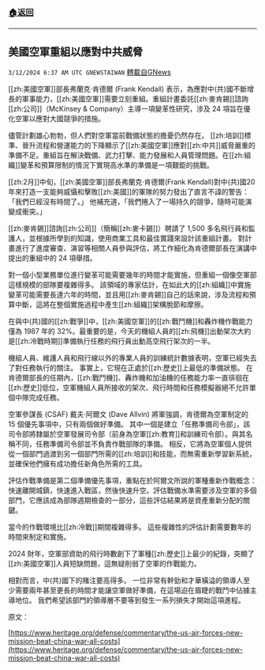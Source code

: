 ###  [:house:返回](README.md)
---


## 美國空軍重組以應對中共威脅
`3/12/2024 6:37 AM UTC GNEWSTAIWAN` [轉載自GNews](https://gnews.org/articles/2386535)



[[zh:美國空軍]]部長弗蘭克·肯德爾 (Frank Kendall) 表示，為應對中(共)國不斷增長的軍事能力，[[zh:美國空軍]]需要立刻重組。重組計畫委託[[zh:麥肯錫]]諮詢[[zh:公司]]（McKinsey & Company）主導一項變革性研究，涉及 24 項旨在優化空軍以應對大國競爭的措施。

儘管計劃雄心勃勃，但人們對空軍當前戰備狀態的擔憂仍然存在。 [[zh:培訓]]標準、晉升流程和營運能力的下降顯示了[[zh:美國空軍]]應對[[zh:中共]]威脅嚴重的準備不足。重組旨在解決戰備、武力打擊、能力發展和人員管理問題。在[[zh:組織]]變革和預算限制的情況下實現高水準的準備是一項艱鉅的挑戰。  

[[zh:2月]]中旬，[[zh:美國空軍]]部長弗蘭克·肯德爾(Frank Kendall)對中(共)國20年來打造一支能夠威懾和擊敗[[zh:美國]]的軍隊的努力發出了直言不諱的警告：「我們已經沒有時間了。」 他補充道，「我們捲入了一場持久的競爭，隨時可能演變成衝突。」

  

[[zh:麥肯錫]]諮詢[[zh:公司]]（簡稱[[zh:麥卡錫]]）聘請了 1,500 多名飛行員和監護人，並根據所學到的知識，使用商業工具和最佳實踐來設計該重組計畫。 對計畫進行了進度審查、演習等相關人員參與評估，將工作細化為肯德爾部長在演講中提出的重組中的 24 項舉措。

  

對一個小型業務單位進行變革可能需要幾年的時間才能實施，但重組一個像空軍部這樣規模的部隊要複雜得多。 該領域的專家估計，在如此大的[[zh:組織]]中實施變革可能需要長達六年的時間，並且用[[zh:麥肯錫]]自己的話來說，涉及流程和預算中斷，這將在整個實施過程中產生[[zh:組織]]架構脫節和摩擦。

  

在與中(共)國的[[zh:戰爭]]中，[[zh:美國空軍]]的[[zh:戰鬥機]]和轟炸機作戰能力僅為 1987 年的 32%。最重要的是，今天的機組人員的[[zh:飛機]]出動架次大約是[[zh:冷戰時期]]準備執行任務的飛行員出動高空飛行架次的一半。

  

機組人員、維護人員和飛行線以外的專業人員的訓練統計數據表明，空軍已經失去了對任務執行的關注。 事實上，它現在正處於[[zh:歷史]]上最低的準備狀態。 在肯德爾部長的任期內，[[zh:戰鬥機]]、轟炸機和加油機的任務能力率一直徘徊在[[zh:歷史]]低位，空軍機組人員所接收的架次、飛行時間和任務模擬器絕不允許單個中隊完成任務。

  

空軍參謀長 (CSAF) 戴夫·阿爾文 (Dave Allvin) 將軍強調，肯德爾為空軍制定的 15 個優先事項中，只有兩個做好準備。 其中一個是建立「任務準備司令部」，該司令部將隸屬於空軍發展司令部（前身為空軍[[zh:教育]]和訓練司令部）。與其名稱不同，任務準備司令部並不負責作戰部隊的準備。 相反，它將為空軍個人提供從一個部門過渡到另一個部門所需的[[zh:培訓]]和技能，而無需重新學習新系統，並確保他們擁有成功擔任新角色所需的工具。

  

評估作戰準備是第二個準備優先事項，重點在於阿爾文所說的軍種重新作戰概念：快速離開城鎮，快速進入戰區，然後快速升空。評估戰備水準需要涉及空軍的多個部門，它應該成為部隊週期檢查的一部分，這些評估結果將是資產重新分配的關鍵。

  

當今的作戰環境比[[zh:冷戰]]期間複雜得多。 這些複雜性的評估計劃需要數年的時間來制定和實施。 

  

2024 財年，空軍部資助的飛行時數創下了軍種[[zh:歷史]]上最少的紀錄，突顯了[[zh:美國空軍]]人員短缺問題，這無疑削弱了空軍的作戰能力。

  

相對而言，中(共)國下的賭注要高得多。 一位非常有幹勁和才華橫溢的領導人至少需要兩年甚至更長的時間才能讓空軍做好準備，在這場迫在眉睫的戰鬥中佔據主導地位。 我們希望該部門的領導層不要等到發生一系列損失才開始這項進程。

  

  

原文：

[https://www.heritage.org/defense/commentary/the-us-air-forces-new-mission-beat-china-war-all-costs](https://www.heritage.org/defense/commentary/the-us-air-forces-new-mission-beat-china-war-all-costs)
